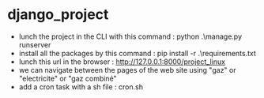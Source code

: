 # django_project

- lunch the project in the CLI with this command : python .\manage.py runserver
- install all the packages by this command : pip install -r .\requirements.txt
- lunch this url in the browser : http://127.0.0.1:8000/project_linux 
- we can navigate between the pages of the web site using "gaz" or "electricite" or "gaz combiné"
- add a cron task with a sh file : cron.sh

